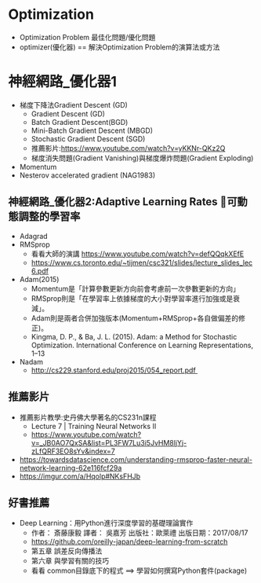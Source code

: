 # Optimization
- Optimization Problem  最佳化問題/優化問題
- optimizer(優化器) == 解決Optimization Problem的演算法或方法 

# 神經網路_優化器1
- 梯度下降法Gradient Descent (GD)
  - Gradient Descent (GD)
  - Batch Gradient Descent(BGD)
  - Mini-Batch Gradient Descent (MBGD)
  - Stochastic Gradient Descent (SGD)
  - 推薦影片:https://www.youtube.com/watch?v=yKKNr-QKz2Q
  - 梯度消失問題(Gradient Vanishing)與梯度爆炸問題(Gradient Exploding)
- Momentum
- Nesterov accelerated gradient (NAG1983) 
## 神經網路_優化器2:Adaptive Learning Rates 可動態調整的學習率
- Adagrad
- RMSprop
  - 看看大師的演講 https://www.youtube.com/watch?v=defQQqkXEfE
  - https://www.cs.toronto.edu/~tijmen/csc321/slides/lecture_slides_lec6.pdf
- Adam(2015)
  - Momentum是「計算參數更新方向前會考慮前一次參數更新的方向」
  - RMSprop則是「在學習率上依據梯度的大小對學習率進行加強或是衰減」。
  - Adam則是兩者合併加強版本(Momentum+RMSprop+各自做偏差的修正)。
  - Kingma, D. P., & Ba, J. L. (2015). Adam: a Method for Stochastic Optimization. International Conference on Learning Representations, 1–13
- Nadam
  - http://cs229.stanford.edu/proj2015/054_report.pdf 




## 推薦影片
- 推薦影片教學:史丹佛大學著名的CS231n課程
  - Lecture 7 | Training Neural Networks II
  - https://www.youtube.com/watch?v=_JB0AO7QxSA&list=PL3FW7Lu3i5JvHM8ljYj-zLfQRF3EO8sYv&index=7
- https://towardsdatascience.com/understanding-rmsprop-faster-neural-network-learning-62e116fcf29a
- https://imgur.com/a/Hqolp#NKsFHJb

## 好書推薦
- Deep Learning：用Python進行深度學習的基礎理論實作
  - 作者： 斎藤康毅  譯者： 吳嘉芳 出版社：歐萊禮  出版日期：2017/08/17
  - https://github.com/oreilly-japan/deep-learning-from-scratch
  - 第五章 誤差反向傳播法
  - 第六章 與學習有關的技巧 
  - 看看 common目錄底下的程式 ==> 學習如何撰寫Python套件(package)





